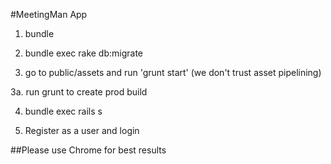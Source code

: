 #MeetingMan App

1. bundle

2. bundle exec rake db:migrate

3. go to public/assets and run 'grunt start' (we don't trust asset pipelining)

3a. run grunt to create prod build

4. bundle exec rails s

5. Register as a user and login


##Please use Chrome for best results
